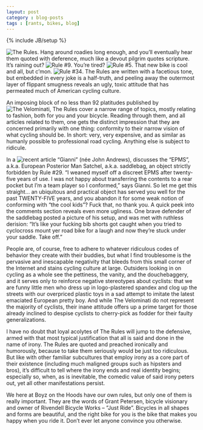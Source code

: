 ```yaml
---
layout: post
category : blog-posts
tags : [rants, bikes, blog]
---
```

{% include JB/setup %}

![The Rules](http://www.velominati.com/the-rules/). Hang around roadies long enough, and you’ll eventually hear them quoted with deference, much like a devout pilgrim quotes scripture. It’s raining out? ![Rule #9](http://www.velominati.com/the-rules/#9). You’re tired? ![Rule #5](http://www.velominati.com/the-rules/#5). That new bike is cool and all, but c’mon. ![Rule #34](http://www.velominati.com/the-rules/#34). The Rules are written with a facetious tone, but embedded in every joke is a half-truth, and peeling away the outermost layer of flippant smugness reveals an ugly, toxic attitude that has permeated much of American cycling culture.

An imposing block of no less than 92 platitudes published by ![The Velominati](http://www.velominati.com/), The Rules cover a narrow range of topics, mostly relating to fashion, both for you and your bicycle. Reading through them, and all articles related to them, one gets the distinct impression that they are concerned primarily with one thing: conformity to their narrow vision of what cycling should be. In short: very, very expensive, and as similar as humanly possible to professional road cycling. Anything else is subject to ridicule.

In a ![recent article](http://www.velominati.com/the-rules/rule-29-when-is-an-epms-not-an-epms/) “Gianni” (née John Andrews), discusses the “EPMS”, a.k.a. European Posterior Man Satchel, a.k.a. saddlebag, an object strictly forbidden by Rule #29. “I weaned myself off a discreet EPMS after twenty-five years of use. I was not happy about transferring the contents to a rear pocket but I’m a team player so I conformed,” says Gianni. So let me get this straight… an ubiquitous and practical object has served you well for the past TWENTY-FIVE years, and you abandon it for some weak notion of conforming with “the cool kids”? Fuck that, no thank you. A quick peek into the comments section reveals even more ugliness. One brave defender of the saddlebag posted a picture of his setup, and was met with ruthless derision: “It’s like your fucking bib shorts got caught when you tried to cyclocross mount yer road bike for a laugh and now they’re stuck under your saddle. Take off.”

People are, of course, free to adhere to whatever ridiculous codes of behavior they create with their buddies, but what I find troublesome is the pervasive and inescapable negativity that bleeds from this small corner of the Internet and stains cycling culture at large. Outsiders looking in on cycling as a whole see the pettiness, the vanity, and the douchebaggery, and it serves only to reinforce negative stereotypes about cyclists: that we are funny little men who dress up in logo-plastered spandex and clog up the streets with our overpriced plastic toys in a sad attempt to imitate the latest emaciated European pretty boy. And while The Velominati do not represent the majority of cyclists, their inane attitude offers up a prime target for those already inclined to despise cyclists to cherry-pick as fodder for their faulty generalizations.

I have no doubt that loyal acolytes of The Rules will jump to the defensive, armed with that most typical justification that all is said and done in the name of irony. The Rules are quoted and preached ironically and humorously, because to take them seriously would be just too ridiculous. But like with other familiar subcultures that employ irony as a core part of their existence (including much maligned groups such as hipsters and bros), it’s difficult to tell where the irony ends and real identity begins; especially so, when, as is inevitable, the comedic value of said irony peters out, yet all other manifestations persist.

We here at Boyz on the Hoods have our own rules, but only one of them is really important. They are the words of Grant Petersen, bicycle visionary and owner of Rivendell Bicycle Works – ”Just Ride”. Bicycles in all shapes and forms are beautiful, and the right bike for you is the bike that makes you happy when you ride it. Don’t ever let anyone convince you otherwise.

